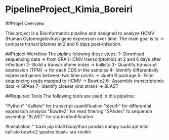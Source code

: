 # PipelineProject_Kimia_Boreiri
##Projet Overview

This project is a Bioinformatics pipeline and designed to analyze HCMV (Human Cytomegalovirus) gene expression over time.
The main goal is to -> compare transcriptomes at 2 and 6 days post-infection.


##Project Workflow
The pipline folowing these steps:
1- Download sequencing data -> from SRA (HCMV transcriptomics at 2 and 6 days after infection)
2- Build a transcriptome index -> kallisto
3- Quantify transcript expression (TPM) -> for each CDS in the samples
4- Identify differentially expressed genes between two time points -> slueth R package
5- Filter sequencing reads mapped to HCMV  -> Bowtie2
6- Assemble transcriptomic data -> SPAes
7- Identify closest viral strans -> BLAST


##Required Tools
The following tools are used in this pipeline:

"Python" 
"Kallisto" for transcript quantification
"sleuth" for differential expression analysis
"Bowtie2" for read filtering
"SPAdes" fo sequence assembly
"BLAST" for starin identification

#Installation
'''bash
pip intall biooython pandas numpy
sudo apt intall kallisto bowtie2 spades blast+ sra-toolkit


 
